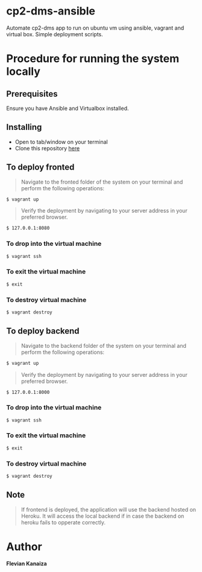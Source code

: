 # cp2-dms-ansible
Automate cp2-dms app to run on ubuntu vm using ansible, vagrant and virtual box.
Simple deployment scripts.

# Procedure for running the system locally
## Prerequisites
Ensure you have Ansible and Virtualbox installed.

## Installing
* Open to tab/window on your terminal
* Clone this repository [here](https://github.com/FlevianK/cp2-dms-ansible.git)

## To deploy fronted
> Navigate to the fronted folder of the system on your terminal and perform the following operations:
```sh
$ vagrant up
```

> Verify the deployment by navigating to your server address in your preferred browser.
```sh 
$ 127.0.0.1:8080
```
### To drop into the virtual machine
```sh
$ vagrant ssh
```
### To exit the virtual machine
```sh
$ exit
```
### To destroy virtual machine
```sh
$ vagrant destroy
```
## To deploy backend
> Navigate to the backend folder of the system on your terminal and perform the following operations:
```sh
$ vagrant up
```

> Verify the deployment by navigating to your server address in your preferred browser.
```sh 
$ 127.0.0.1:8000
```
### To drop into the virtual machine
```sh
$ vagrant ssh
```
### To exit the virtual machine
```sh
$ exit
```
### To destroy virtual machine
```sh
$ vagrant destroy
```
## Note
> If frontend is deployed, the application will use the backend hosted on Heroku. It will access the local backend if in case the backend on heroku fails to opperate correctly.
# Author
**Flevian Kanaiza**